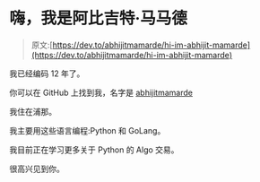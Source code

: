 # 嗨，我是阿比吉特·马马德

> 原文:[https://dev.to/abhijitmamarde/hi-im-abhijit-mamarde](https://dev.to/abhijitmamarde/hi-im-abhijit-mamarde)

我已经编码 12 年了。

你可以在 GitHub 上找到我，名字是 [abhijitmamarde](https://github.com/abhijitmamarde)

我住在浦那。

我主要用这些语言编程:Python 和 GoLang。

我目前正在学习更多关于 Python 的 Algo 交易。

很高兴见到你。